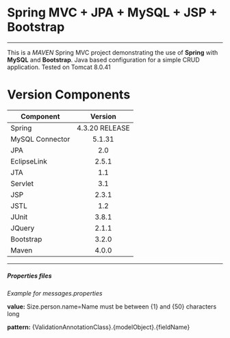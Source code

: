 # Spring MVC + JPA + MySQL + JSP + Bootstrap 
---

This is a _MAVEN_ Spring MVC project demonstrating the use of **Spring** with **MySQL** and **Bootstrap**.
 Java based configuration for a simple CRUD application.
 Tested on Tomcat 8.0.41


# Version Components
| Component     | Version     |
|---------------|:-----------:|
|Spring         |4.3.20 RELEASE|
|MySQL Connector|5.1.31       |
|JPA            |2.0          |
|EclipseLink    |2.5.1        |
|JTA            |1.1          |
|Servlet        |3.1          |
|JSP            |2.3.1        |
|JSTL           |1.2          |
|JUnit          |3.8.1        |
|JQuery         |2.1.1        |
|Bootstrap      |3.2.0        |
|Maven          |4.0.0        |

___

##### Properties files
*Example for messages.properties*

**value:**
Size.person.name=Name must be between {1} and {50} characters long

**pattern:**
{ValidationAnnotationClass}.{modelObject}.{fieldName}
